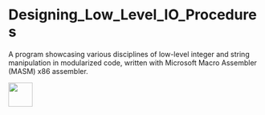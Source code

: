 # Designing_Low_Level_IO_Procedures
A program showcasing various disciplines of low-level integer and string manipulation in modularized code, written with Microsoft Macro Assembler (MASM) x86 assembler. 

<img src="https://github.com/daniel-sarran/Designing_Low_Level_IO_Procedures/blob/master/images/Low_Level_IO.PNGo" width="48">
